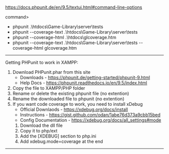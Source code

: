 https://docs.phpunit.de/en/9.5/textui.html#command-line-options

command> 
- phpunit .\htdocs\Game-Library\server\tests
- phpunit --coverage-text .\htdocs\Game-Library\server\tests
- phpunit --coverage-html .\htdocs\glcoverage.htm
- phpunit --coverage-text .\htdocs\Game-Library\server\tests --coverage-html glcoverage.htm

---
Getting PHPunit to work in XAMPP:
1. Download PHPunit.phar from this site
   - Downloads - https://phpunit.de/getting-started/phpunit-9.html
   - Help Docs - https://phpunit.readthedocs.io/en/9.5/index.html
2. Copy the file to XAMPP/PHP folder
3. Rename or delete the existing phpunit file (no extention)
4. Rename the downloaded file to phpunit (no extention)
5. If you want code coverage to work, you need to install xDebug
   - Official Downlaods - https://xdebug.org/docs/install
   - Instructions - https://gist.github.com/odan/1abe76d373a9cbb15bed
   - Config Documentation - https://xdebug.org/docs/all_settings#mode
   1. Download the dll file
   2. Copy it to php/ext
   3. Add the [XDEBUG] section to php.ini
   4. Add xdebug.mode=coverage at the end

---